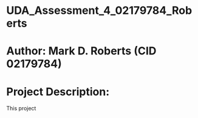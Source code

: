 # UDA_Assessment_4_02179784_Roberts
# Author: Mark D. Roberts (CID 02179784)

Project Description:
====================
This project
